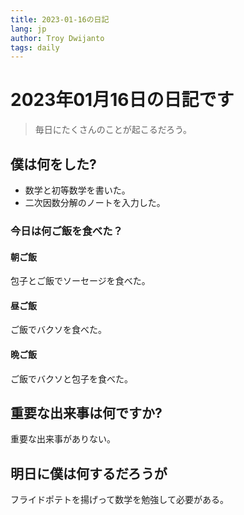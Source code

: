 ```yaml
---
title: 2023-01-16の日記
lang: jp
author: Troy Dwijanto
tags: daily
---
```

# 2023年01月16日の日記です
> 毎日にたくさんのことが起こるだろう。

## 僕は何をした?
- 数学と初等数学を書いた。
- 二次因数分解のノートを入力した。

### 今日は何ご飯を食べた？
#### 朝ご飯
包子とご飯でソーセージを食べた。
#### 昼ご飯
ご飯でバクソを食べた。
#### 晩ご飯
ご飯でバクソと包子を食べた。

## 重要な出来事は何ですか?
重要な出来事がありない。
## 明日に僕は何するだろうが
フライドポテトを揚げって数学を勉強して必要がある。